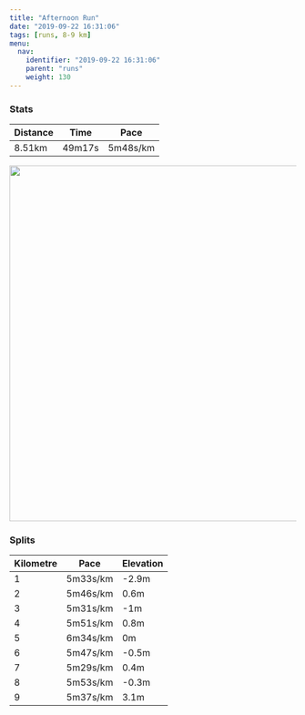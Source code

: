 ```yaml
---
title: "Afternoon Run"
date: "2019-09-22 16:31:06"
tags: [runs, 8-9 km]
menu:
  nav:
    identifier: "2019-09-22 16:31:06"
    parent: "runs"
    weight: 130
---
```


### Stats

| Distance | Time | Pace |
|----------|------|------|
|8.51km|49m17s|5m48s/km|

<img src='https://maps.googleapis.com/maps/api/staticmap?maptype=terrain&path=enc:anjeIdhyLWYWc@A]?c@e@gAYLYb@m@b@UZMHYQIKy@s@Yu@b@VG`@GdA?fBHHPLv@LJVGZMZRr@Z`@HZC\MTC|@BPZv@Jh@b@x@Z^bBzD\f@p@t@`@Tp@l@LPHDLBb@KvABf@b@\d@P\Rn@t@nBr@vAp@bAb@d@Xh@nA`BXnAP\N`@Xb@\fAp@fBjAnEZ~Aj@zBb@fCTfBf@~Ej@nEFXf@vE\xBP`BDbAAFGDQBMkAAq@B?BNT`CFfACbAJj@Dx@EjC?~@HxB?|BE|@@rAE`BB~AAbAKZAP?VNv@?jAD|@Kl@KnAKf@Ch@KbAElAIZGf@U`ADpAIzBKvAIjHA`CTtJN`B\jFxApJ\~APp@zAnEp@hCdApCr@tAt@jAHR`@b@Xf@z@lAXd@d@b@dAx@bA`AfAh@tCfBNDl@T\D|@Zp@Xv@Ph@T~AZhAXd@X\ZBHJDT?JEHKD?@HCJGPHPBPHJTb@DPJn@JlA?n@Bd@?FGHM@WNUBJIX?NFBCBME_AS{BESIYIKGEWu@Bi@C?IJGBYHIAO[[WWMiCm@iAKkBi@MGYEuAg@}A}@q@g@QGMKSGo@g@u@o@Ym@_@WMY]QOS]k@g@m@]o@UWQ_@OQcA}Aw@yAg@kAk@oB_@yAe@{AMo@So@]cBa@iB]kBu@kFo@iHSgF?{AIiBCuFBeAC}@?_@JqBFg@@o@Ai@JuBNwAJe@JWn@aFDQFMAOGc@?a@BQLWF_@CsAGYGeAAcEEkAAeBF}BHkAAw@HYI}A@a@Cq@@a@UaCGkCG[F\FfADLLABOASU{@q@aFI]i@kCUqBk@mD[}BiAmHkAyFwA}Es@sBMi@a@gCEMMOUO]k@]]kA{Aa@q@]o@]y@aA{C]i@WWSMuAM[MK?GKIiACaAEw@DWC_BB_@A]JoBE[AuAIcAg@gCIm@EKQ}@&key=AIzaSyAfqMeaZ1CCJFGP5cWud__oZnT_Pybg-1M&size=800x800&scale=2&markers=color:yellow|label:S|53.47057,-2.26451&markers=color:green|label:F|53.470110000000076,-2.2644599999999997' width='625' />

### Splits

| Kilometre | Pace | Elevation |
|------|------|-----------|
|1|5m33s/km|-2.9m|
|2|5m46s/km|0.6m|
|3|5m31s/km|-1m|
|4|5m51s/km|0.8m|
|5|6m34s/km|0m|
|6|5m47s/km|-0.5m|
|7|5m29s/km|0.4m|
|8|5m53s/km|-0.3m|
|9|5m37s/km|3.1m|
